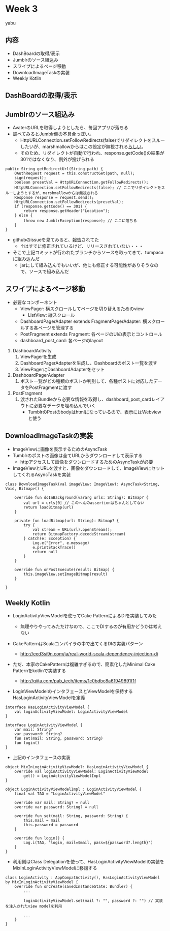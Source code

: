 # Week 3
yabu
## 内容
- DashBoardの取得/表示
- Jumblrのソース組込み
- スワイプによるページ移動
- DownloadImageTaskの実装
- Weekly Kotlin

## DashBoardの取得/表示

## Jumblrのソース組込み
- AvaterのURLを取得しようとしたら、毎回アプリが落ちる
- 調べてみるとJumblr側の不具合っぽい。
    - HttpURLConnection.setFollowRedirects(false)でリダイレクトをスルーしたいが、marshmallowからはこの設定が無視される[らしい](https://code.google.com/p/android/issues/detail?id=194495)。
    - そのため、リダイレクトが自動で行われ、response.getCode()の結果が301ではなくなり、例外が投げられる

```
public String getRedirectUrl(String path) {
    OAuthRequest request = this.constructGet(path, null);
    sign(request);
    boolean presetVal = HttpURLConnection.getFollowRedirects();
    HttpURLConnection.setFollowRedirects(false); // ここでリダイレクトをスルーしようとするが、marshmallowからは無視される
    Response response = request.send();
    HttpURLConnection.setFollowRedirects(presetVal);
    if (response.getCode() == 301) {
        return response.getHeader("Location");
    } else {
        throw new JumblrException(response); // ここに落ちる
    }
}
```
- githubのissueを見てみると、[報告](https://github.com/tumblr/jumblr/issues/94)されてた
    - ↑はすでに修正されているけど、リリースされていない・・・
- そこで上記コミットが行われたブランチからソースを取ってきて、tumpacaに組み込んだ
    - jarにして組み込んでもいいが、他にも修正する可能性がありそうなので、ソースで組み込んだ

## スワイプによるページ移動
- 必要なコンポーネント
    - ViewPager: 横スクロールしてページを切り替えるためのview
        - ListView: 縦スクロール
    - DashboardPagerAdapter extends FragmentPagerAdapter: 横スクロールする各ページを管理する
    - PostFragment extends Fragment: 各ページのUIの表示とコントロール
    - dashboard_post_card: 各ページのlayout

1. DashboardActivity
    1. ViewPagerを生成
    2. DashboardPagerAdapterを生成し、Dashboardのポスト一覧を渡す
    3. ViewPagerにDashboardAdapterをセット
2. DashboardPagerAdapter
    1. ポスト一覧がどの種類のポストか判別して、各種ポストに対応したデータをPostFragmentに渡す
3. PostFragment
    1. 渡されたBundleから必要な情報を取得し、dashboard_post_cardレイアウトに必要なデータを埋め込んでいく
        - TumblrのPostのbodyはhtmlになっているので、表示にはWebviewと使う
        
## DownloadImageTaskの実装
- ImageViewに画像を表示するためのAsyncTask
- Tumblrのポストの画像は全てURLからダウンロードして表示する
    - httpアクセスして画像をダウンロードするためのAsyncTaskが必要
- ImageViewとURLを渡すと、画像をダウンロードして、ImageViewにセットしてくれるAsyncTaskを実装

```
class DownloadImageTask(val imageView: ImageView): AsyncTask<String, Void, Bitmap>() {

    override fun doInBackground(vararg urls: String): Bitmap? {
        val url = urls[0] // このへんのassertionはちゃんとしてない
        return loadBitmap(url)
    }

    private fun loadBitmap(url: String): Bitmap? {
        try {
            val stream = URL(url).openStream();
            return BitmapFactory.decodeStream(stream)
        } catch(e: Exception) {
            Log.e("Error", e.message)
            e.printStackTrace()
            return null
        }
    }

    override fun onPostExecute(result: Bitmap) {
        this.imageView.setImageBitmap(result)
    }

}
```

## Weekly Kotlin
- LoginActivityViewModelを使ってCake PatternによるDIを実装してみた
    - 無理やりやってみただけなので、ここでDIするのが有用かどうかは考えない
- CakePatternはScalaコンパイラの中で出てくるDIの実装パターン
    - http://eed3si9n.com/ja/real-world-scala-dependency-injection-di
- ただ、本家のCakePatternは複雑すぎるので、簡素化したMinimal Cake Patternをkotlinで実装する
    - http://qiita.com/pab_tech/items/1c0bdbc8a61949891f1f

- LoginViewModelのインタフェースとViewModelを保持するHasLoginActivityViewModelを定義

```
interface HasLoginActivityViewModel {
    val loginActivityViewModel: LoginActivityViewModel
}

interface LoginActivityViewModel {
    var mail: String?
    var password: String?
    fun set(mail: String, password: String)
    fun login()
}
```

- 上記のインタフェースの実装

```
object MixInLoginActivityViewModel: HasLoginActivityViewModel {
    override val loginActivityViewModel: LoginActivityViewModel
        get() = LoginActivityViewModelImpl
}

object LoginActivityViewModelImpl : LoginActivityViewModel {
    final val TAG = "LoginActivityViewModel"

    override var mail: String? = null
    override var password: String? = null

    override fun set(mail: String, password: String) {
        this.mail = mail
        this.password = password
    }

    override fun login() {
        Log.i(TAG, "login, mail=$mail, pass=${password?.length}")
    }
}
```

- 利用側はClass Delegationを使って、HasLoginActivityViewModelの実装をMixInLoginActivityViewModelに移譲する

```
class LoginActivity : AppCompatActivity(), HasLoginActivityViewModel by MixInLoginActivityViewModel { 
    override fun onCreate(savedInstanceState: Bundle?) {
        ...
        
        loginActivityViewModel.set(mail ?: "", password ?: "") // 実装を注入されたview modelを利用
        
        ...
    }
}
```